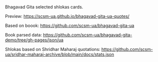 Bhagavad Gita selected shlokas cards.

Preview: https://scsm-ua.github.io/bhagavad-gita-ua-quotes/

Based on boook: https://github.com/scsm-ua/bhagavad-gita-ua

Book parsed data: https://github.com/scsm-ua/bhagavad-gita-demo/tree/gh-pages/json/ua

Shlokas based on Shridhar Maharaj quotations: https://github.com/scsm-ua/sridhar-maharaj-archive/blob/main/docs/stats.json
